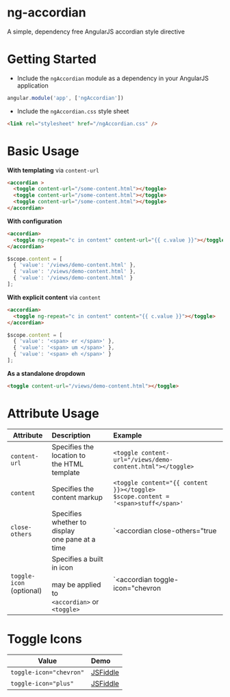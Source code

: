 ﻿# ng-accordian
A simple, dependency free AngularJS accordian style directive

# Getting Started

 * Include the `ngAccordian` module as a dependency in your AngularJS application 

```javascript
angular.module('app', ['ngAccordian'])
```

 * Include the `ngAccordian.css` style sheet

```html
<link rel="stylesheet" href="/ngAccordian.css" />
```

# Basic Usage

**With templating** via `content-url`
```html
<accordian >
  <toggle content-url="/some-content.html"></toggle>
  <toggle content-url="/some-content.html"></toggle>
  <toggle content-url="/some-content.html"></toggle>
</accordian>
```

**With configuration**
```html
<accordian>
  <toggle ng-repeat="c in content" content-url="{{ c.value }}"></toggle>
</accordian>
```

```javascript
$scope.content = [
  { 'value': '/views/demo-content.html' },
  { 'value': '/views/demo-content.html' },
  { 'value': '/views/demo-content.html' }
];
```

**With explicit content** via `content`

```html
<accordian>
  <toggle ng-repeat="c in content" content="{{ c.value }}"></toggle>
</accordian>
```

```javascript
$scope.content = [
  { 'value': '<span> er </span>' },
  { 'value': '<span> um </span>' },
  { 'value': '<span> eh </span>' }
];
```

**As a standalone dropdown**

```html
<toggle content-url="/views/demo-content.html"></toggle>
```

# Attribute Usage

| Attribute							| Description																							| Example																					|
| ----------------------------------|:------------------------------------------------------------------------------------------------------|:------------------------------------------------------------------------------------------|
|  `content-url`					| Specifies the location to <br>the HTML template														| `<toggle content-url="/views/demo-content.html"></toggle>`								|
|  `content`						| Specifies the content markup																			| `<toggle content="{{ content }}></toggle>`<br> `$scope.content = '<span>stuff</span>'`    |
|  `close-others`					| Specifies whether to display<br> one pane at a time													| `<accordian close-others="true | false">`													|
|  `toggle-icon`<br> (optional)		| Specifies a built in icon <br><br> may be applied to <br> `<accordian>` or `<toggle>`					| `<accordian toggle-icon="chevron | plus">` <br> `<toggle toggle-icon="chevron | plus">`	|

# Toggle Icons

| Value                     | Demo												| 
| ------------------------- |:--------------------------------------------------|
|  `toggle-icon="chevron"`  | [JSFiddle](http://jsfiddle.net/sniro/1eovLxpo/)	|
|  `toggle-icon="plus"`     | [JSFiddle](http://jsfiddle.net/sniro/hvczkjeo/)	|     
